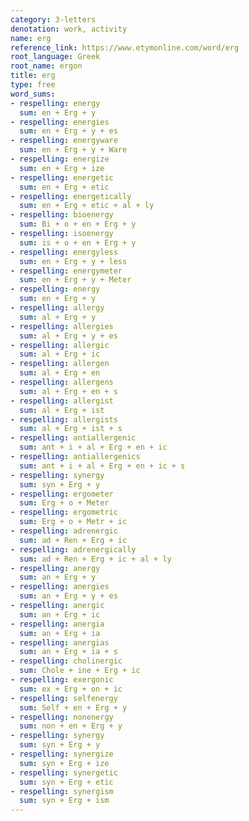 ```yaml
---
category: 3-letters
denotation: work, activity
name: erg
reference_link: https://www.etymonline.com/word/erg
root_language: Greek
root_name: ergon
title: erg
type: free
word_sums:
- respelling: energy
  sum: en + Erg + y
- respelling: energies
  sum: en + Erg + y + es
- respelling: energyware
  sum: en + Erg + y + Ware
- respelling: energize
  sum: en + Erg + ize
- respelling: energetic
  sum: en + Erg + etic
- respelling: energetically
  sum: en + Erg + etic + al + ly
- respelling: bioenergy
  sum: Bi + o + en + Erg + y
- respelling: isoenergy
  sum: is + o + en + Erg + y
- respelling: energyless
  sum: en + Erg + y + less
- respelling: energymeter
  sum: en + Erg + y + Meter
- respelling: energy
  sum: en + Erg + y
- respelling: allergy
  sum: al + Erg + y
- respelling: allergies
  sum: al + Erg + y + es
- respelling: allergic
  sum: al + Erg + ic
- respelling: allergen
  sum: al + Erg + en
- respelling: allergens
  sum: al + Erg + en + s
- respelling: allergist
  sum: al + Erg + ist
- respelling: allergists
  sum: al + Erg + ist + s
- respelling: antiallergenic
  sum: ant + i + al + Erg + en + ic
- respelling: antiallergenics
  sum: ant + i + al + Erg + en + ic + s
- respelling: synergy
  sum: syn + Erg + y
- respelling: ergometer
  sum: Erg + o + Meter
- respelling: ergometric
  sum: Erg + o + Metr + ic
- respelling: adrenergic
  sum: ad + Ren + Erg + ic
- respelling: adrenergically
  sum: ad + Ren + Erg + ic + al + ly
- respelling: anergy
  sum: an + Erg + y
- respelling: anergies
  sum: an + Erg + y + es
- respelling: anergic
  sum: an + Erg + ic
- respelling: anergia
  sum: an + Erg + ia
- respelling: anergias
  sum: an + Erg + ia + s
- respelling: cholinergic
  sum: Chole + ine + Erg + ic
- respelling: exergonic
  sum: ex + Erg + on + ic
- respelling: selfenergy
  sum: Self + en + Erg + y
- respelling: nonenergy
  sum: non + en + Erg + y
- respelling: synergy
  sum: syn + Erg + y
- respelling: synergize
  sum: syn + Erg + ize
- respelling: synergetic
  sum: syn + Erg + etic
- respelling: synergism
  sum: syn + Erg + ism
---
```

